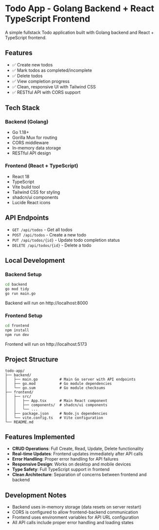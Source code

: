 # Todo App - Golang Backend + React TypeScript Frontend

A simple fullstack Todo application built with Golang backend and React + TypeScript frontend.

## Features

- ✅ Create new todos
- ✅ Mark todos as completed/incomplete
- ✅ Delete todos
- ✅ View completion progress
- ✅ Clean, responsive UI with Tailwind CSS
- ✅ RESTful API with CORS support

## Tech Stack

### Backend (Golang)
- Go 1.18+
- Gorilla Mux for routing
- CORS middleware
- In-memory data storage
- RESTful API design

### Frontend (React + TypeScript)
- React 18
- TypeScript
- Vite build tool
- Tailwind CSS for styling
- shadcn/ui components
- Lucide React icons

## API Endpoints

- `GET /api/todos` - Get all todos
- `POST /api/todos` - Create a new todo
- `PUT /api/todos/{id}` - Update todo completion status
- `DELETE /api/todos/{id}` - Delete a todo

## Local Development

### Backend Setup
```bash
cd backend
go mod tidy
go run main.go
```
Backend will run on http://localhost:8000

### Frontend Setup
```bash
cd frontend
npm install
npm run dev
```
Frontend will run on http://localhost:5173

## Project Structure

```
todo-app/
├── backend/
│   ├── main.go          # Main Go server with API endpoints
│   ├── go.mod           # Go module dependencies
│   └── go.sum           # Go module checksums
├── frontend/
│   ├── src/
│   │   ├── App.tsx      # Main React component
│   │   ├── components/  # shadcn/ui components
│   │   └── ...
│   ├── package.json     # Node.js dependencies
│   └── vite.config.ts   # Vite configuration
└── README.md
```

## Features Implemented

- **CRUD Operations**: Full Create, Read, Update, Delete functionality
- **Real-time Updates**: Frontend updates immediately after API calls
- **Error Handling**: Proper error handling for API failures
- **Responsive Design**: Works on desktop and mobile devices
- **Type Safety**: Full TypeScript support in frontend
- **Clean Architecture**: Separation of concerns between frontend and backend

## Development Notes

- Backend uses in-memory storage (data resets on server restart)
- CORS is configured to allow frontend-backend communication
- Frontend uses environment variables for API URL configuration
- All API calls include proper error handling and loading states
